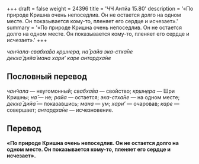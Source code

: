 +++
draft = false
weight = 24396
title = 'ЧЧ Антйа 15.80'
description = '«По природе Кришна очень непоседлив. Он не остается долго на одном месте. Он показывается кому-то, пленяет его сердце и исчезает».'
summary = '«По природе Кришна очень непоседлив. Он не остается долго на одном месте. Он показывается кому-то, пленяет его сердце и исчезает».'
+++

_чан̃чала-свабха̄ва кр̣шнера, на̄ райа эка-стха̄не  
декха̄ дийа̄ мана хари’ каре антардха̄не_

## Пословный перевод

_чан̃чала_ — неугомонный; _свабха̄ва_ — свойство; _кр̣шн̣ера_ — Шри Кришны; _на̄_ — не; _райа_ — остается; _эка_\-_стха̄не_ — на одном месте; _декха̄_ _дийа̄_ — показавшись; _мана_ — ум; _хари’_ — очаровав; _каре_ — совершает; _антардха̄не_ — исчезновение.

## Перевод

**«По природе Кришна очень непоседлив. Он не остается долго на одном месте. Он показывается кому-то, пленяет его сердце и исчезает».**
